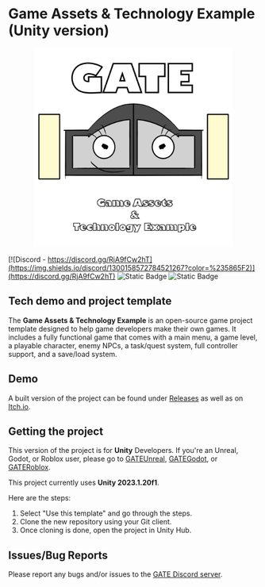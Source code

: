 # Game Assets & Technology Example (Unity version)

<p align="center">
    <img src="DocsImages/MascotAndLogo.png" width="400" alt="GATE Logo">
</p>

[![Discord - https://discord.gg/RjA9fCw2hT](https://img.shields.io/discord/1300158572784521267?color=%235865F2)](https://discord.gg/RjA9fCw2hT)
![Static Badge](https://img.shields.io/badge/license-MIT-blue)
![Static Badge](https://img.shields.io/badge/latest-2025.1.0.0.48pa-blue)

## Tech demo and project template

The **Game Assets & Technology Example** is an open-source game project template designed to help 
game developers make their own games. It includes a fully functional game that comes with 
a main menu, a game level, a playable character, enemy NPCs, a task/quest system, full 
controller support, and a save/load system.

## Demo

A built version of the project can be found under [Releases](https://github.com/JJNCreator/GATEUnity/releases) as well as on [Itch.io](https://jjncreator.itch.io/gate-unity).

## Getting the project

This version of the project is for **Unity** Developers. If you're an Unreal, Godot, or Roblox user, please go to [GATEUnreal](https://github.com/JJNCreator/GATEUnreal), [GATEGodot](https://github.com/JJNCreator/GATEGodot), or [GATERoblox](https://github.com/JJNCreator/GATERoblox).

This project currently uses **Unity 2023.1.20f1**.

Here are the steps:
1. Select "Use this template" and go through the steps.
2. Clone the new repository using your Git client.
3. Once cloning is done, open the project in Unity Hub.

## Issues/Bug Reports

Please report any bugs and/or issues to the [GATE Discord server](https://discord.gg/RjA9fCw2hT).